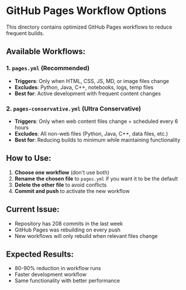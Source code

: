 # GitHub Pages Workflow Options

This directory contains optimized GitHub Pages workflows to reduce frequent builds.

## Available Workflows:

### 1. `pages.yml` (Recommended)
- **Triggers**: Only when HTML, CSS, JS, MD, or image files change
- **Excludes**: Python, Java, C++, notebooks, logs, temp files
- **Best for**: Active development with frequent content changes

### 2. `pages-conservative.yml` (Ultra Conservative)
- **Triggers**: Only when web content files change + scheduled every 6 hours
- **Excludes**: All non-web files (Python, Java, C++, data files, etc.)
- **Best for**: Reducing builds to minimum while maintaining functionality

## How to Use:

1. **Choose one workflow** (don't use both)
2. **Rename the chosen file** to `pages.yml` if you want it to be the default
3. **Delete the other file** to avoid conflicts
4. **Commit and push** to activate the new workflow

## Current Issue:
- Repository has 208 commits in the last week
- GitHub Pages was rebuilding on every push
- New workflows will only rebuild when relevant files change

## Expected Results:
- 80-90% reduction in workflow runs
- Faster development workflow
- Same functionality with better performance
